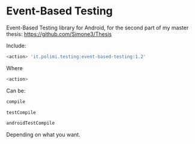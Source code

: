 # Event-Based Testing

Event-Based Testing library for Android, for the second part of my master thesis: https://github.com/Simone3/Thesis

Include:

```groovy
<action> 'it.polimi.testing:event-based-testing:1.2'
```

Where
```groovy
<action>
```
Can be:
```groovy
compile
```
```groovy
testCompile
```
```groovy
androidTestCompile
```
Depending on what you want.
